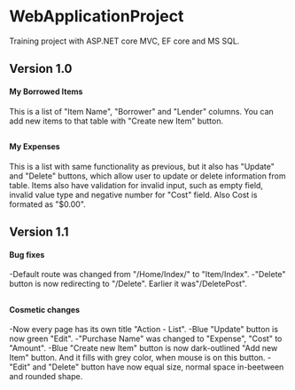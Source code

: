 # WebApplicationProject
Training project with ASP.NET core MVC, EF core and MS SQL.

<h2>Version 1.0</h2>

<h4>My Borrowed Items</h4>
This is a list of "Item Name", "Borrower" and "Lender" columns. You can add new items to that table with "Create new Item" button.
<h2></h2>
<h4>My Expenses</h4>

This is a list with same functionality as previous, but it also has "Update" and "Delete" buttons, which allow user to update or delete information from table. Items also have validation for invalid input, such as empty field, invalid value type and negative number for "Cost" field. Also Cost is formated as "$0.00".

<h2>Version 1.1</h2>
<h4>Bug fixes</h4>
-Default route was changed from "/Home/Index/" to "Item/Index".
-"Delete" button is now redirecting to "/Delete". Earlier it was"/DeletePost".
<h2></h2>
<h4>Cosmetic changes</h4>

-Now every page has its own title "Action - List".
-Blue "Update" button is now green "Edit".
-"Purchase Name" was changed to "Expense", "Cost" to "Amount".
-Blue "Create new Item" button is now dark-outlined "Add new Item" button. And it fills with grey color, when mouse is on this button.
-"Edit" and "Delete" button have now equal size, normal space in-beetween and rounded shape.
